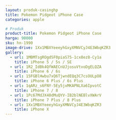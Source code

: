 ```yaml
---
layout: produk-casinghp
title: Pokemon Pidgeot iPhone Case
categories: apple

# Produk
product-title: Pokemon Pidgeot iPhone Case
harga: 90000
sku: hn-1990
image-drive: 1Xx1MBXYeeeyhGxyXMNVCyJ4E3WbqKZR3
gallery:
  - url: 1MBMTsgROgdSF0piaS75-1cx8ez8-Cy1a
    title: iPhone 5 / 5s / SE
  - url: 1R2_IdBk4QfWAECnUJjosuVtvoDgELQZA
    title: iPhone 6 / 6s
  - url: 15FGBlHwbu7xQ6TjwndEQq3C7csOULpO8
    title: iPhone 6 Plus / 6s Plus
  - url: 1qARz_s6FNY-5Ey5jxMKAPNLXa6IpvotC
    title: iPhone 7 / 8
  - url: 1Pc67MdJX40dMuQYV-IB2blNEBlvXWArV
    title: iPhone 7 Plus / 8 Plus
  - url: 1Xx1MBXYeeeyhGxyXMNVCyJ4E3WbqKZR3
    title: iPhone X
---
```

